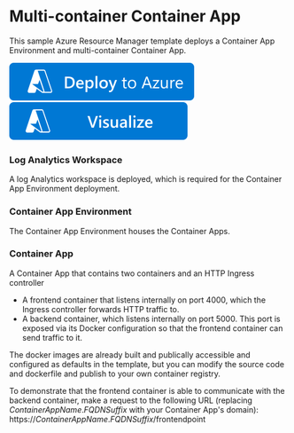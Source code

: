 # Multi-container Container App
This sample Azure Resource Manager template deploys a Container App Environment and multi-container Container App.

[![Deploy To Azure](https://raw.githubusercontent.com/Azure/azure-quickstart-templates/master/1-CONTRIBUTION-GUIDE/images/deploytoazure.svg?sanitize=true)](https://portal.azure.com/#create/Microsoft.Template/uri/https%3A%2F%2Fraw.githubusercontent.com%2Fazureossd%2FContainer-Apps%2Fmaster%2Fmulticontainer%2Fnodejs%2Fdeploy%2Fazuredeploy.json)  [![Visualize](https://raw.githubusercontent.com/Azure/azure-quickstart-templates/master/1-CONTRIBUTION-GUIDE/images/visualizebutton.svg?sanitize=true)](http://armviz.io/#/?load=https%3A%2F%2Fraw.githubusercontent.com%2Fazureossd%2FContainer-Apps%2Fmaster%2Fmulticontainer%2Fnodejs%2Fdeploy%2Fazuredeploy.json)

### Log Analytics Workspace

A log Analytics workspace is deployed, which is required for the Container App Environment deployment.

### Container App Environment

The Container App Environment houses the Container Apps.

### Container App

A Container App that contains two containers and an HTTP Ingress controller
- A frontend container that listens internally on port 4000, which the Ingress controller forwards HTTP traffic to.
- A backend container, which listens internally on port 5000. This port is exposed via its Docker configuration so that the frontend container can send traffic to it.

The docker images are already built and publically accessible and configured as defaults in the template, but you can modify the source code and dockerfile and publish to your own container registry.

To demonstrate that the frontend container is able to communicate with the backend container, make a request to the following URL (replacing *ContainerAppName*.*FQDNSuffix* with your Container App's domain):
https://*ContainerAppName*.*FQDNSuffix*/frontendpoint